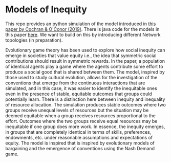 # Models of Inequity
This repo provides an python simulation of the model introduced in [this paper by Cochran & O'Conor (2019)](https://cailinoconnor.com/wp-content/uploads/2019/01/Inequality_and_Inequity_in_the_Emergence_of_Conventions-FINAL.pdf). There is java code for the models in this paper [here](https://github.com/cailinmeister/inequityinequality). We want to build on this by introducing different Network topologies (in preparation). 

Evolutionary game theory has been used to explore how social inequity can emerge in societies that value equity i.e., the idea that symmetric social contributions should result in symmetric rewards. In the paper, a population of identical agents play a game where the agents contribute some effort to produce a social good that is shared between them. The model, inspired by those used to study cultural evolution, allows for the investigation of the conventions that emerge from the continuous interactions that are simulated, and in this case, it was easier to identify the inequitable ones even in the presence of stable, equitable outcomes that groups could potentially learn. There is a distinction here between inequity and inequality of resource allocation. The simulation produces stable outcomes where two groups receive unequal levels of resources but the situation may be deemed equitable when a group receives resources proportional to the effort. Outcomes where the two groups receive equal resources may be inequitable if one group does more work. In essence, the inequity emerges, in groups that are completely identical in terms of skills, preferences, endowments, etc. under reasonable assumptions and expectations of equity. The model is inspired that is inspired by evolutionary models of bargaining and the emergence of conventions using the Nash Demand game. 
